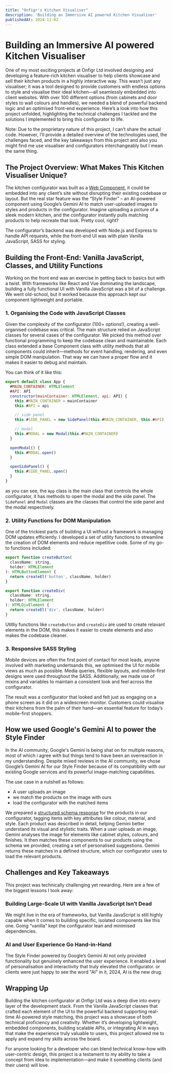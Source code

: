 ```yaml
---
title: "Onfigr's Kitchen Visualiser"
description: 'Building an Immersive AI powered Kitchen Visualiser'
publishedAt: 2024-11-02
---
```


# Building an Immersive AI powered Kitchen Visualiser

One of my most exciting projects at Onfigr Ltd involved designing and developing a feature-rich kitchen visualiser to help clients showcase and sell their kitchen products in a highly interactive way. This wasn’t just any visualiser; it was a tool designed to provide customers with endless options to style and visualise their ideal kitchen—all seamlessly embedded into client websites. With over 100 different options (from cabinets and door styles to wall colours and handles), we needed a blend of powerful backend logic and an optimised front-end experience. Here’s a look into how this project unfolded, highlighting the technical challenges I tackled and the solutions I implemented to bring this configurator to life.

Note: Due to the proprietary nature of this project, I can’t share the actual code. However, I’ll provide a detailed overview of the technologies used, the challenges faced, and the key takeaways from this project and also you might find me use visualiser and configurators interchangeably but I mean the same thing.

## The Project Overview: What Makes This Kitchen Visualiser Unique?

The kitchen configurator was built as a [Web Component](https://developer.mozilla.org/en-US/docs/Web/API/Web_components), it could be embedded into any client’s site without disrupting their existing codebase or layout. But the real star feature was the “Style Finder” – an AI-powered component using Google’s Gemini AI to match user-uploaded images to styles and products in the configurator. Imagine uploading a picture of a sleek modern kitchen, and the configurator instantly pulls matching products to help recreate that look. Pretty cool, right?

The configurator’s backend was developed with Node.js and Express to handle API requests, while the front-end UI was with plain Vanilla JavaScript, SASS for styling.

## Building the Front-End: Vanilla JavaScript, Classes, and Utility Functions

Working on the front end was an exercise in getting back to basics but with a twist. With frameworks like React and Vue dominating the landscape, building a fully functional UI with Vanilla JavaScript was a bit of a challenge. We went old-school, but it worked because this approach kept our component lightweight and portable.

### 1. Organising the Code with JavaScript Classes

Given the complexity of the configurator (100+ options!), creating a well-organised codebase was critical. The main structure relied on JavaScript classes for several cases of the configurator. We picked this method over functional programming to keep the codebase clean and maintainable. Each class extended a base Component class with utility methods that all components could inherit—methods for event handling, rendering, and even simple DOM manipulation. That way we can have a proper flow and it makes it easier to debug and maintain.

You can think of it like this:

```javascript [app.ts]
export default class App {
  #MAIN_CONTAINER: HTMLElement
  #API: API
  constructor(mainContainer: HTMLElement, api: API) {
    this.#MAIN_CONTAINER = mainContainer
    this.#API = api

    // side panel
    this.#SIDE_PANEL = new SidePanel(this.#MAIN_CONTAINER, this.#API)

    // modal
    this.#MODAL = new Modal(this.#MAIN_CONTAINER)
  }

  openModal() {
    this.#MODAL.open()
  }

  openSidePanel() {
    this.#SIDE_PANEL.open()
  }
}
```

as you can see, the `App` class is the main class that controls the whole configurator, it has methods to open the modal and the side panel. The `SidePanel` and `Modal` classes are the classes that control the side panel and the modal respectively.

### 2. Utility Functions for DOM Manipulation

One of the trickiest parts of building a UI without a framework is managing DOM updates efficiently. I developed a set of utility functions to streamline the creation of DOM elements and reduce repetitive code. Some of my go-to functions included:

```javascript [/utils/domBuilder.ts]
export function createButton(
  className: string,
  holder: HTMLElement
): HTMLButtonElement {
  return createEl('button', className, holder)
}

export function createDiv(
  className: string,
  holder: HTMLElement
): HTMLDivElement {
  return createEl('div', className, holder)
}
```

Utitliy functions like `createButton` and `createDiv` are used to create relavant elements in the DOM, this makes it easier to create elements and also makes the codebase cleaner.

### 3. Responsive SASS Styling

Mobile devices are often the first point of contact for most leads, anyone involved with marketing undertsands this, we optimised the UI for mobile views as much as possible. Media queries, flexible layouts, and mobile-first designs were used throughout the SASS. Additionally, we made use of mixins and variables to maintain a consistent look and feel across the configurator.

The result was a configurator that looked and felt just as engaging on a phone screen as it did on a widescreen monitor. Customers could visualise their kitchens from the palm of their hand—an essential feature for today’s mobile-first shoppers.

## How we used Google's Gemini AI to power the Style Finder

In the AI community, Google's Gemini is being shat on for multiple reasons, most of which i agree with but things tend to have been an overreaction in my understanding. Despite mixed reviews in the AI community, we chose Google’s Gemini AI for our Style Finder because of its compatibility with our existing Google services and its powerful image-matching capabilities.

The use case in a nutshell as follows:

- A user uploads an image
- we match the products on the image with ours
- load the configurator with the matched items

We prepared a [structured schema response](https://ai.google.dev/gemini-api/docs/structured-output?lang=node) for the products in our configurator, tagging items with key attributes like colour, material, and style. Each product was described in detail, helping Gemini better understand its visual and stylistic traits. When a user uploads an image, Gemini analyses the image for elements like cabinet styles, colours, and finishes. It then matches these components to our products using the schema we provided, creating a set of personalised suggestions. Gemini returns these matches in a defined structure, which our configurator uses to load the relevant products.

## Challenges and Key Takeaways

This project was technically challenging yet rewarding. Here are a few of the biggest lessons I took away:

### Building Large-Scale UI with Vanilla JavaScript Isn’t Dead

We might live in the era of frameworks, but Vanilla JavaScript is still highly capable when it comes to building specific, isolated components like this one. Going “vanilla” kept the configurator lean and minimised dependencies.

### AI and User Experience Go Hand-in-Hand

The Style Finder powered by Google’s Gemini AI not only provided functionality but genuinely enhanced the user experience. It enabled a level of personalisation and interactivity that truly elevated the configurator. or clients were just happy to see the word "AI" in it, 2024, AI is the new drug.

## Wrapping Up

Building the kitchen configurator at Onfigr Ltd was a deep dive into every layer of the development stack. From the Vanilla JavaScript classes that crafted each element of the UI to the powerful backend supporting real-time AI-powered style matching, this project was a showcase of both technical proficiency and creativity. Whether it’s developing lightweight, embedded components, building scalable APIs, or integrating AI in ways that make the experience truly valuable to users, this project allowed me to apply and expand my skills across the board.

For anyone looking for a developer who can blend technical know-how with user-centric design, this project is a testament to my ability to take a concept from idea to implementation—and make it something clients (and their users) will love.
